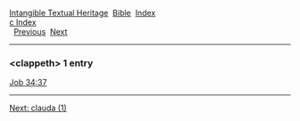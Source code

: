 [Intangible Textual Heritage](../../index)  [Bible](../index) 
[Index](index)   
[c Index](_c_)  
  [Previous](c02212)  [Next](c02214) 

------------------------------------------------------------------------

### &lt;clappeth&gt; 1 entry

[Job 34:37](../kjv/job034.htm#037)  

------------------------------------------------------------------------

[Next: clauda (1)](c02214)
